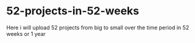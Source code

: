 # 52-projects-in-52-weeks
Here i will upload 52 projects from big to small over the time period in 52 weeks or 1 year 
